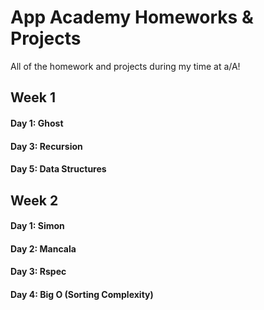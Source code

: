 # App Academy Homeworks & Projects
All of the homework and projects during my time at a/A!

## Week 1
#### Day 1: Ghost
#### Day 3: Recursion
#### Day 5: Data Structures

## Week 2
#### Day 1: Simon
#### Day 2: Mancala
#### Day 3: Rspec
#### Day 4: Big O (Sorting Complexity)
